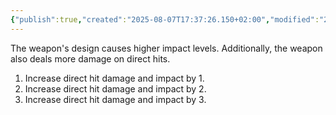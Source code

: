 ```yaml
---
{"publish":true,"created":"2025-08-07T17:37:26.150+02:00","modified":"2025-08-07T18:41:47.012+02:00","cssclasses":""}
---
```


The weapon's design causes higher impact levels. Additionally, the weapon also deals more damage on direct hits.

1. Increase direct hit damage and impact by 1.
2. Increase direct hit damage and impact by 2.
3. Increase direct hit damage and impact by 3.